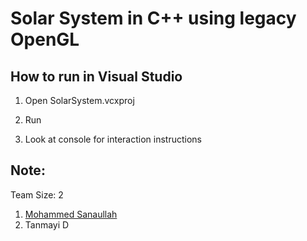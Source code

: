 # Solar System in C++ using legacy OpenGL

## How to run in Visual Studio

1. Open SolarSystem.vcxproj

2. Run

3. Look at console for interaction instructions

## Note:
Team Size: 2
1. [Mohammed Sanaullah](https://github.com/sanaullahmohammed) 
2. Tanmayi D



